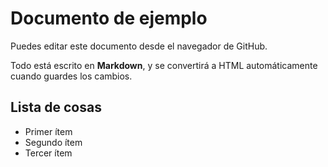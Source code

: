 # Documento de ejemplo

Puedes editar este documento desde el navegador de GitHub.

Todo está escrito en **Markdown**, y se convertirá a HTML automáticamente cuando guardes los cambios.

## Lista de cosas

- Primer ítem
- Segundo ítem
- Tercer ítem